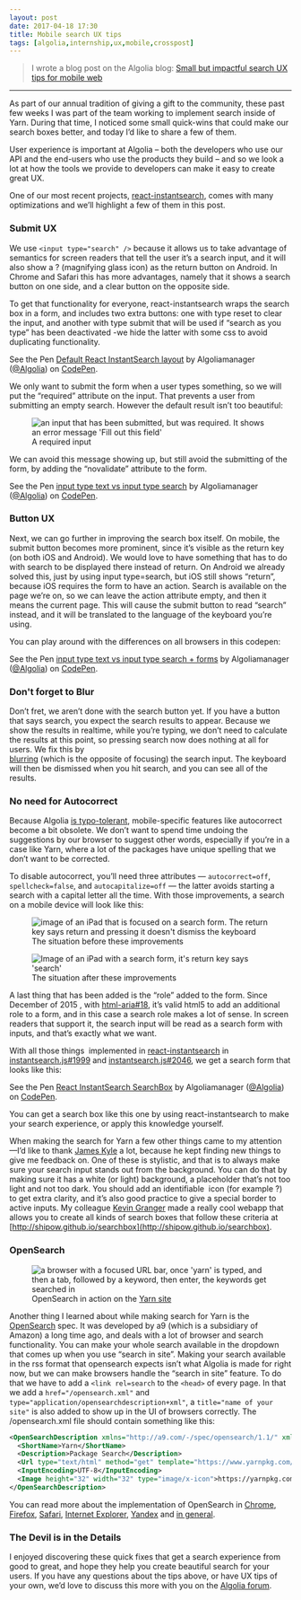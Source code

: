 ```yaml
---
layout: post
date: 2017-04-18 17:30
title: Mobile search UX tips
tags: [algolia,internship,ux,mobile,crosspost]
---
```


> I wrote a blog post on the Algolia blog: [Small but impactful search UX tips for mobile web](https://blog.algolia.com/mobile-search-ux-tips/)

---

As part of our annual tradition of giving a gift to the community, these past few weeks I was part of the team working to implement search inside of Yarn. During that time, I noticed some small quick-wins that could make our search boxes better, and today I’d like to share a few of them.

User experience is important at Algolia – both the developers who use our API and the end-users who use the products they build – and so we look a lot at how the tools we provide to developers can make it easy to create great UX.

One of our most recent projects, [react-instantsearch](https://community.algolia.com/instantsearch.js/react/), comes with many optimizations and we’ll highlight a few of them in this post.

### Submit UX

We use `<input type="search" />` because it allows us to take advantage of semantics for screen readers that tell the user it’s a search input, and it will also show a ? (magnifying glass icon) as the return button on Android. In Chrome and Safari this has more advantages, namely that it shows a search button on one side, and a clear button on the opposite side.

To get that functionality for everyone, react-instantsearch wraps the search box in a form, and includes two extra buttons: one with type reset to clear the input, and another with type submit that will be used if “search as you type” has been deactivated -we hide the latter with some css to avoid duplicating functionality.

<p data-height="265" data-theme-id="light" data-slug-hash="xqejjN" data-default-tab="js,result" data-user="Algolia" data-embed-version="2" data-pen-title="Default React InstantSearch layout" class="codepen">See the Pen <a href="https://codepen.io/Algolia/pen/xqejjN/">Default React InstantSearch layout</a> by Algoliamanager (<a href="https://codepen.io/Algolia">@Algolia</a>) on <a href="https://codepen.io">CodePen</a>.</p>

We only want to submit the form when a user types something, so we will put the “required” attribute on the input. That prevents a user from submitting an empty search. However the default result isn’t too beautiful:

<figure>
  <img src="https://blog.algolia.com/wp-content/uploads/2017/04/Screen-Shot-2017-04-05-at-15.25.49.png" alt="an input that has been submitted, but was required. It shows an error message 'Fill out this field'">
  <figcaption>A required input</figcaption>
</figure>

</div>

We can avoid this message showing up, but still avoid the submitting of the form, by adding the “novalidate” attribute to the form.

<p data-height="265" data-theme-id="light" data-slug-hash="PpgamQ" data-default-tab="html,result" data-user="Algolia" data-embed-version="2" data-pen-title="input type text vs input type search" class="codepen">See the Pen <a href="https://codepen.io/Algolia/pen/PpgamQ/">input type text vs input type search</a> by Algoliamanager (<a href="https://codepen.io/Algolia">@Algolia</a>) on <a href="https://codepen.io">CodePen</a>.</p>

### Button UX

Next, we can go further in improving the search box itself. On mobile, the submit button becomes more prominent, since it’s visible as the return key (on both iOS and Android). We would love to have something that has to do with search to be displayed there instead of return. On Android we already solved this, just by using input type=search, but iOS still shows “return”, because iOS requires the form to have an action. Search is available on the page we’re on, so we can leave the action attribute empty, and then it means the current page. This will cause the submit button to read “search” instead, and it will be translated to the language of the keyboard you’re using.

You can play around with the differences on all browsers in this codepen:

<p data-height="265" data-theme-id="light" data-slug-hash="LWvrOx" data-default-tab="html,result" data-user="Algolia" data-embed-version="2" data-pen-title="input type text vs input type search + forms" class="codepen">See the Pen <a href="https://codepen.io/Algolia/pen/LWvrOx/">input type text vs input type search + forms</a> by Algoliamanager (<a href="https://codepen.io/Algolia">@Algolia</a>) on <a href="https://codepen.io">CodePen</a>.</p>

### Don't forget to Blur

Don’t fret, we aren’t done with the search button yet. If you have a button that says search, you expect the search results to appear. Because we show the results in realtime, while you’re typing, we don’t need to calculate the results at this point, so pressing search now does nothing at all for users. We fix this by  
[blurring](https://developer.mozilla.org/en-US/docs/Web/API/HTMLElement/blur) (which is the opposite of focusing) the search input. The keyboard will then be dismissed when you hit search, and you can see all of the results.

### No need for Autocorrect

Because Algolia [is typo-tolerant](https://yarnpkg.com/en/packages?q=alogliasearch), mobile-specific features like autocorrect become a bit obsolete. We don’t want to spend time undoing the suggestions by our browser to suggest other words, especially if you’re in a case like Yarn, where a lot of the packages have unique spelling that we don’t want to be corrected.

To disable autocorrect, you’ll need three attributes — `autocorrect=off`, `spellcheck=false`, and `autocapitalize=off` — the latter avoids starting a search with a capital letter all the time. With those improvements, a search on a mobile device will look like this:

<figure>
  <img src="https://cloud.githubusercontent.com/assets/6270048/23188400/dac82d2e-f88e-11e6-9d7e-b96c5437893f.gif" alt="image of an iPad that is focused on a search form. The return key says return and pressing it doesn't dismiss the keyboard">
  <figcaption>The situation before these improvements</figcaption>
</figure>

<figure>
  <img src="https://cloud.githubusercontent.com/assets/6270048/23188399/daad4b80-f88e-11e6-9895-df7d7443ad36.gif" alt="Image of an iPad with a search form, it's return key says 'search'">
  <figcaption>The situation after these improvements</figcaption>
</figure>

A last thing that has been added is the “role” added to the form. Since December of 2015 , with [html-aria#18](https://github.com/w3c/html-aria/issues/18), it’s valid html5 to add an additional role to a form, and in this case a search role makes a lot of sense. In screen readers that support it, the search input will be read as a search form with inputs, and that’s exactly what we want.

With all those things  implemented in [react-instantsearch](https://community.algolia.com/instantsearch.js/react/) in  
[instantsearch.js#1999](https://github.com/algolia/instantsearch.js/pull/1999) and [instantsearch.js#2046](https://github.com/algolia/instantsearch.js/pull/2046), we get a search form that looks like this:

<p data-height="390" data-theme-id="light" data-slug-hash="ZeZRRE" data-default-tab="html,result" data-user="Algolia" data-embed-version="2" data-pen-title="React InstantSearch SearchBox" class="codepen">See the Pen <a href="https://codepen.io/Algolia/pen/ZeZRRE/">React InstantSearch SearchBox</a> by Algoliamanager (<a href="https://codepen.io/Algolia">@Algolia</a>) on <a href="https://codepen.io">CodePen</a>.</p>

You can get a search box like this one by using react-instantsearch to make your search experience, or apply this knowledge yourself.

When making the search for Yarn a few other things came to my attention —I’d like to thank [James Kyle](http://thejameskyle.com) a lot, because he kept finding new things to give me feedback on. One of these is stylistic, and that is to always make sure your search input stands out from the background. You can do that by making sure it has a white (or light) background, a placeholder that’s not too light and not too dark. You should add an identifiable  icon (for example ?) to get extra clarity, and it’s also good practice to give a special border to active inputs. My colleague [Kevin Granger](https://github.com/shipow) made a really cool webapp that allows you to create all kinds of search boxes that follow these criteria at [http://shipow.github.io/searchbox](http://shipow.github.io/searchbox).

### OpenSearch

<figure>
  <img src="https://blog.algolia.com/wp-content/uploads/2017/04/ezgif-2-12bc36fde1.gif" alt="a browser with a focused URL bar, once 'yarn' is typed, and then a tab, followed by a keyword, then enter, the keywords get searched in">
  <figcaption>OpenSearch in action on the <a href="https://yarnpkg.com/en/packages">Yarn site</a></figcaption>
</figure>

Another thing I learned about while making search for Yarn is the [OpenSearch](http://opensearch.org) spec. It was developed by a9 (which is a subsidiary of Amazon) a long time ago, and deals with a lot of browser and search functionality. You can make your whole search available in the dropdown that comes up when you use “search in site”. Making your search available in the rss format that opensearch expects isn’t what Algolia is made for right now, but we can make browsers handle the “search in site” feature. To do that we have to add a `<link rel=search` to the `<head>` of every page. In that we add a `href="/opensearch.xml"` and `type="application/opensearchdescription+xml"`, a `title="name of your site"` is also added to show up in the UI of browsers correctly. The /opensearch.xml file should contain something like this:

```xml
<OpenSearchDescription xmlns="http://a9.com/-/spec/opensearch/1.1/" xmlns:moz="http://www.mozilla.org/2006/browser/search/">
  <ShortName>Yarn</ShortName>
  <Description>Package Search</Description>
  <Url type="text/html" method="get" template="https://www.yarnpkg.com/en/packages?q={searchTerms}" />
  <InputEncoding>UTF-8</InputEncoding>
  <Image height="32" width="32" type="image/x-icon">https://yarnpkg.com/favicon.ico</Image>
</OpenSearchDescription>
```

You can read more about the implementation of OpenSearch in [Chrome](http://dev.chromium.org/tab-to-search), [Firefox](https://developer.mozilla.org/en/Add-ons/Creating_OpenSearch_plugins_for_Firefox), [Safari](https://developer.apple.com/library/content/releasenotes/General/WhatsNewInSafari/Articles/Safari_8_0.html), [Internet Explorer](<https://msdn.microsoft.com/library/dn832639(v=vs.85).aspx>), [Yandex](https://yandex.com/support/browser/search-and-browse/search.xml) and [in general](http://www.opensearch.org).

### The Devil is in the Details

I enjoyed discovering these quick fixes that get a search experience from good to great, and hope they help you create beautiful search for your users. If you have any questions about the tips above, or have UX tips of your own, we’d love to discuss this more with you on the [Algolia forum](http://discourse.algolia.com).

<script async src="https://production-assets.codepen.io/assets/embed/ei.js"></script>
